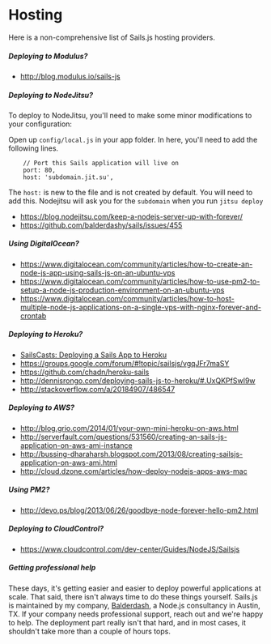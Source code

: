 # Hosting

Here is a non-comprehensive list of Sails.js hosting providers.

##### Deploying to Modulus?

+ http://blog.modulus.io/sails-js

##### Deploying to NodeJitsu?
To deploy to NodeJitsu, you'll need to make some minor modifications to your configuration:

Open up `config/local.js` in your app folder. In here, you'll need to add the following lines.

```
    // Port this Sails application will live on
	port: 80,
	host: 'subdomain.jit.su',
```

The `host:` is new to the file and is not created by default.  You will need to add this.  Nodejitsu will ask you for the `subdomain` when you run `jitsu deploy`

+ https://blog.nodejitsu.com/keep-a-nodejs-server-up-with-forever/
+ https://github.com/balderdashy/sails/issues/455


##### Using DigitalOcean?

+ https://www.digitalocean.com/community/articles/how-to-create-an-node-js-app-using-sails-js-on-an-ubuntu-vps
+ https://www.digitalocean.com/community/articles/how-to-use-pm2-to-setup-a-node-js-production-environment-on-an-ubuntu-vps
+ https://www.digitalocean.com/community/articles/how-to-host-multiple-node-js-applications-on-a-single-vps-with-nginx-forever-and-crontab

##### Deploying to Heroku?

+ [SailsCasts: Deploying a Sails App to Heroku](http://irlnathan.github.io/sailscasts/blog/2013/11/05/building-a-sails-application-ep26-deploying-a-sails-app-to-heroku/)
+ https://groups.google.com/forum/#!topic/sailsjs/vgqJFr7maSY
+ https://github.com/chadn/heroku-sails
+ http://dennisrongo.com/deploying-sails-js-to-heroku/#.UxQKPfSwI9w
+ http://stackoverflow.com/a/20184907/486547

##### Deploying to AWS?

+ http://blog.grio.com/2014/01/your-own-mini-heroku-on-aws.html
+ http://serverfault.com/questions/531560/creating-an-sails-js-application-on-aws-ami-instance
+ http://bussing-dharaharsh.blogspot.com/2013/08/creating-sailsjs-application-on-aws-ami.html
+ http://cloud.dzone.com/articles/how-deploy-nodejs-apps-aws-mac

##### Using PM2?

+ http://devo.ps/blog/2013/06/26/goodbye-node-forever-hello-pm2.html


##### Deploying to CloudControl?

+ https://www.cloudcontrol.com/dev-center/Guides/NodeJS/Sailsjs



##### Getting professional help

These days, it's getting easier and easier to deploy powerful applications at scale.  That said, there isn't always time to do these things yourself.
Sails.js is maintained by my company, [Balderdash](http://balderdash.co), a Node.js consultancy in Austin, TX. If your company needs professional support, reach out and we're happy to help.  The deployment part really isn't that hard, and in most cases, it shouldn't take more than a couple of hours tops.



<docmeta name="uniqueID" value="Hosting276234">
<docmeta name="displayName" value="Hosting">

